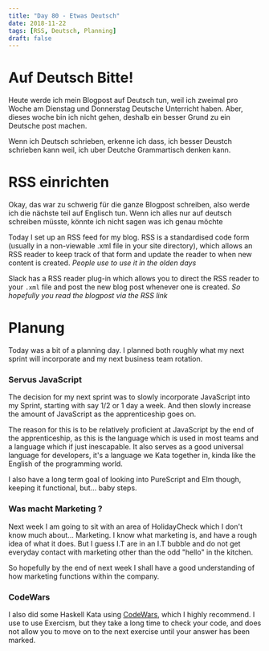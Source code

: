 ```yaml
---
title: "Day 80 - Etwas Deutsch"
date: 2018-11-22
tags: [RSS, Deutsch, Planning]
draft: false
---
```


# Auf Deutsch Bitte!

Heute werde ich mein Blogpost auf Deutsch tun, weil ich zweimal pro Woche am Dienstag und Donnerstag Deutsche Unterricht haben. Aber, dieses woche bin ich nicht gehen, deshalb ein besser Grund zu ein Deutsche post machen.

Wenn ich Deutsch schrieben, erkenne ich dass, ich besser Deustch schrieben kann weil, ich uber Deutche Grammartisch denken kann.

# RSS einrichten

Okay, das war zu schwerig für die ganze Blogpost schreiben, also werde ich die nächste teil auf Englisch tun. Wenn ich alles nur auf deutsch schreiben müsste, könnte ich nicht sagen was ich genau möchte

Today I set up an RSS feed for my blog. RSS is a standardised code form (usually in a non-viewable .xml file in your site directory), which allows an RSS reader to keep track of that form and update the reader to when new content is created.
*People use to use it in the olden days*

Slack has a RSS reader plug-in which allows you to direct the RSS reader to your `.xml` file and post the new blog post whenever one is created.
*So hopefully you read the blogpost via the RSS link*

# Planung

Today was a bit of a planning day. I planned both roughly what my next sprint will incorporate and my next business team rotation.

### Servus JavaScript

The decision for my next sprint was to slowly incorporate JavaScript into my Sprint, starting with say 1/2 or 1 day a week. And then slowly increase the amount of JavaScript as the apprenticeship goes on.

The reason for this is to be relatively proficient at JavaScript by the end of the apprenticeship, as this is the language which is used in most teams and a language which if just inescapable. It also serves as a good universal language for developers, it's a language we Kata together in, kinda like the English of the programming world.

I also have a long term goal of looking into PureScript and Elm though, keeping it functional, but... baby steps.

### Was macht Marketing ?

Next week I am going to sit with an area of HolidayCheck which I don't know much about... Marketing. I know what marketing is, and have a rough idea of what it does. But I guess I.T are in an I.T bubble and do not get everyday contact with marketing other than the odd "hello" in the kitchen.

So hopefully by the end of next week I shall have a good understanding of how marketing functions within the company.

### CodeWars

I also did some Haskell Kata using [CodeWars](https://www.codewars.com), which I highly recommend. I use to use Exercism, but they take a long time to check your code, and does not allow you to move on to the next exercise until your answer has been marked.
